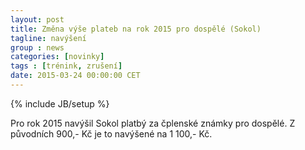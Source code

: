 ```yaml
---
layout: post
title: Změna výše plateb na rok 2015 pro dospělé (Sokol)
tagline: navýšení
group : news
categories: [novinky]
tags : [trénink, zrušení]
date: 2015-03-24 00:00:00 CET
---
```

{% include JB/setup %}

Pro rok 2015 navýšil Sokol platbý za čplenské známky pro dospělé. Z původních 900,- Kč je to navýšené na 1&nbsp;100,- Kč.
